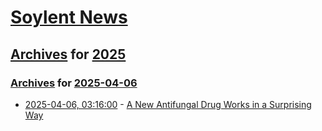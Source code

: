 # [Soylent News](../../../README.md)

## [Archives](../../index.md) for [2025](../index.md)

### [Archives](../../index.md) for [2025-04-06](index.md)

* [2025-04-06, 03:16:00](https://soylentnews.org/article.pl?sid=25/04/05/123257&from=rss) - [A New Antifungal Drug Works in a Surprising Way](https://soylentnews.org/article.pl?sid=25/04/05/123257&from=rss)
